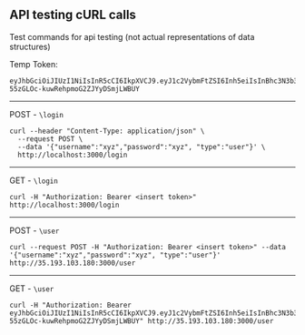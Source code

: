 ## API testing cURL calls
Test commands for api testing (not actual representations of data structures)

Temp Token:
```
eyJhbGciOiJIUzI1NiIsInR5cCI6IkpXVCJ9.eyJ1c2VybmFtZSI6Inh5eiIsInBhc3N3b3JkIjoiNjZiMjc0MTdkMzdlMDI0YzQ2NTI2YzJmNmQzNThhNzU0ZmM1NTJmMyIsInR5cGUiOiJ1c2VyIiwiaWF0IjoxNTgzNTI5MjExLCJleHAiOjE1ODM1NjUyMTF9.ClMRvvYd29-55zGLOc-kuwRehpmoG2ZJYyDSmjLWBUY
```


---
POST - `\login`
```
curl --header "Content-Type: application/json" \
  --request POST \
  --data '{"username":"xyz","password":"xyz", "type":"user"}' \
  http://localhost:3000/login
```
---
GET - `\login`
```
curl -H "Authorization: Bearer <insert token>" http://localhost:3000/login
```
---
POST - `\user`
```
curl --request POST -H "Authorization: Bearer <insert token>" --data '{"username":"xyz","password":"xyz", "type":"user"}' http://35.193.103.180:3000/user
```
---
GET - `\user`
```
curl -H "Authorization: Bearer eyJhbGciOiJIUzI1NiIsInR5cCI6IkpXVCJ9.eyJ1c2VybmFtZSI6Inh5eiIsInBhc3N3b3JkIjoiNjZiMjc0MTdkMzdlMDI0YzQ2NTI2YzJmNmQzNThhNzU0ZmM1NTJmMyIsInR5cGUiOiJ1c2VyIiwiaWF0IjoxNTgzNTI5MjExLCJleHAiOjE1ODM1NjUyMTF9.ClMRvvYd29-55zGLOc-kuwRehpmoG2ZJYyDSmjLWBUY" http://35.193.103.180:3000/user
```
